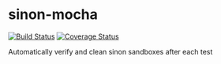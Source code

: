 # sinon-mocha
[![Build Status](https://ci.tenfold.io/api/badges/tenfold/sinon-mocha/status.svg)](https://ci.tenfold.io/tenfold/sinon-mocha)
[![Coverage Status](https://coveralls.io/repos/github/tenfold/sinon-mocha/badge.svg?branch=master)](https://coveralls.io/github/tenfold/sinon-mocha?branch=master)

Automatically verify and clean sinon sandboxes after each test
